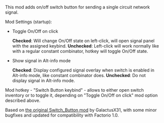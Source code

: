 This mod adds on/off switch button for sending a single circuit network signal.

Mod Settings (startup):

- Toggle On/Off on click

    **Checked**: Will change On/Off state on left-click, will open signal panel with the assigned keybind.
    **Unchecked**: Left-click will work normally like with a regular constant combinator, hotkey will toggle On/Off state.

- Show signal in Alt-info mode

    **Checked**: Display configured signal overlay when switch is enabled in Alt-info mode, like constant combinator does.
    **Unchecked**: Do not display signal in Alt-info mode.

Mod hotkey - "Switch Button keybind" - allows to either open switch inventory or to toggle it, depending on "Toggle On/Off on click" mod option described above.

Based on [the original Switch_Button mod](https://mods.factorio.com/mod/Switch_Button) by GalactusX31, with some minor bugfixes and updated for compatibility with Factorio 1.0.
